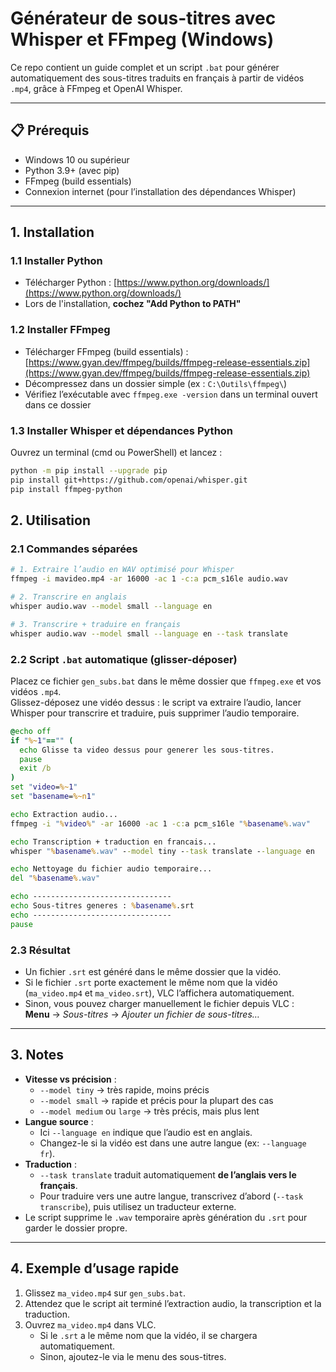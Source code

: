 # Générateur de sous-titres avec Whisper et FFmpeg (Windows)

Ce repo contient un guide complet et un script `.bat` pour générer automatiquement des sous-titres traduits en français à partir de vidéos `.mp4`, grâce à FFmpeg et OpenAI Whisper.

---

## 📋 Prérequis

- Windows 10 ou supérieur
- Python 3.9+ (avec pip)
- FFmpeg (build essentials)
- Connexion internet (pour l’installation des dépendances Whisper)

---

## 1. Installation

### 1.1 Installer Python

- Télécharger Python : [https://www.python.org/downloads/](https://www.python.org/downloads/)
- Lors de l'installation, **cochez "Add Python to PATH"**

### 1.2 Installer FFmpeg

- Télécharger FFmpeg (build essentials) : [https://www.gyan.dev/ffmpeg/builds/ffmpeg-release-essentials.zip](https://www.gyan.dev/ffmpeg/builds/ffmpeg-release-essentials.zip)
- Décompressez dans un dossier simple (ex : `C:\Outils\ffmpeg\`)
- Vérifiez l’exécutable avec `ffmpeg.exe -version` dans un terminal ouvert dans ce dossier

### 1.3 Installer Whisper et dépendances Python

Ouvrez un terminal (cmd ou PowerShell) et lancez :

```bash
python -m pip install --upgrade pip
pip install git+https://github.com/openai/whisper.git
pip install ffmpeg-python
```

## 2. Utilisation

### 2.1 Commandes séparées

```bash
# 1. Extraire l’audio en WAV optimisé pour Whisper
ffmpeg -i mavideo.mp4 -ar 16000 -ac 1 -c:a pcm_s16le audio.wav

# 2. Transcrire en anglais
whisper audio.wav --model small --language en

# 3. Transcrire + traduire en français
whisper audio.wav --model small --language en --task translate

```

### 2.2 Script `.bat` automatique (glisser-déposer)

Placez ce fichier `gen_subs.bat` dans le même dossier que `ffmpeg.exe` et vos vidéos `.mp4`.  
Glissez-déposez une vidéo dessus : le script va extraire l’audio, lancer Whisper pour transcrire et traduire, puis supprimer l’audio temporaire.

```bat
@echo off
if "%~1"=="" (
  echo Glisse ta video dessus pour generer les sous-titres.
  pause
  exit /b
)
set "video=%~1"
set "basename=%~n1"

echo Extraction audio...
ffmpeg -i "%video%" -ar 16000 -ac 1 -c:a pcm_s16le "%basename%.wav"

echo Transcription + traduction en francais...
whisper "%basename%.wav" --model tiny --task translate --language en

echo Nettoyage du fichier audio temporaire...
del "%basename%.wav"

echo -------------------------------
echo Sous-titres generes : %basename%.srt
echo -------------------------------
pause

```
### 2.3 Résultat

- Un fichier `.srt` est généré dans le même dossier que la vidéo.
- Si le fichier `.srt` porte exactement le même nom que la vidéo (`ma_video.mp4` et `ma_video.srt`), VLC l’affichera automatiquement.
- Sinon, vous pouvez charger manuellement le fichier depuis VLC :  
  **Menu** → *Sous-titres* → *Ajouter un fichier de sous-titres…*

---

## 3. Notes

- **Vitesse vs précision** :
  - `--model tiny` → très rapide, moins précis
  - `--model small` → rapide et précis pour la plupart des cas
  - `--model medium` ou `large` → très précis, mais plus lent
- **Langue source** :
  - Ici `--language en` indique que l’audio est en anglais.
  - Changez-le si la vidéo est dans une autre langue (ex: `--language fr`).
- **Traduction** :
  - `--task translate` traduit automatiquement **de l’anglais vers le français**.
  - Pour traduire vers une autre langue, transcrivez d’abord (`--task transcribe`), puis utilisez un traducteur externe.
- Le script supprime le `.wav` temporaire après génération du `.srt` pour garder le dossier propre.

---

## 4. Exemple d’usage rapide

1. Glissez `ma_video.mp4` sur `gen_subs.bat`.
2. Attendez que le script ait terminé l’extraction audio, la transcription et la traduction.
3. Ouvrez `ma_video.mp4` dans VLC.  
   - Si le `.srt` a le même nom que la vidéo, il se chargera automatiquement.
   - Sinon, ajoutez-le via le menu des sous-titres.
